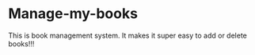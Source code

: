 # Manage-my-books
This is book management system. 
It makes it super easy to add or delete books!!!
